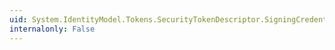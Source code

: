 ```yaml
---
uid: System.IdentityModel.Tokens.SecurityTokenDescriptor.SigningCredentials
internalonly: False
---
```

